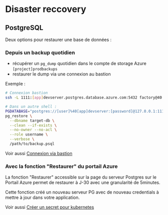# Disaster reccovery

## PostgreSQL

Deux options pour restaurer une base de données :

### Depuis un backup quotidien

- récupérer un `pg_dump` quotidien dans le compte de storage Azure `[project]prodbackups`
- restaurer le dump via une connexion au bastion

Exemple :

```bash
# Connexion bastion
ssh -L 1111:[app]devserver.postgres.database.azure.com:5432 factory@40.89.139.58

# Dans un autre shell :
PGDATABASE="postgres://[user]%40[app]devserver:[password]@127.0.0.1:1111?sslmode=require"
pg_restore \
  --dbname target-db \
  --clean --if-exists \
  --no-owner --no-acl \
  --role username \
  --verbose \
  /path/to/backup.psql
```

Voir aussi [Connexion via bastion](/faq#accès-aux-serveurs-pg-de-dev)

### Avec la fonction "Restaurer" du portail Azure

La fonction "Restaurer" accessible sur la page du serveur Postgres sur le Portail Azure permet de restaurer à J-30 avec une granularité de 5minutes.

Cette fonction créé un nouveau serveur PG avec de nouveau credentials à mettre à jour dans votre application.

Voir aussi [Créer un secret pour kubernetes](/kubernetes#sceller-un-secret-dans-kubernetes)
